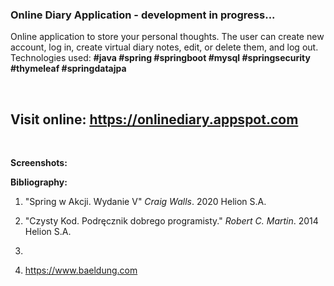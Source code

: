 <h3>Online Diary Application - development in progress...</h3>

<p>Online application to store your personal thoughts. The user can create new account, log in, create virtual diary notes, edit, or delete them, and log out. Technologies used: <b>#java #spring #springboot #mysql #springsecurity #thymeleaf #springdatajpa</b></p>

<br>

<h2>Visit online: <a href="https://onlinediary.appspot.com">https://onlinediary.appspot.com</a></h2>

<br>

<b>Screenshots:</b>










<b>Bibliography:</b>
1. "Spring w Akcji. Wydanie V" <i>Craig Walls</i>. 2020 Helion S.A.
2. "Czysty Kod. Podręcznik dobrego programisty." <i>Robert C. Martin</i>. 2014 Helion S.A.



10. 
11. https://www.baeldung.com
